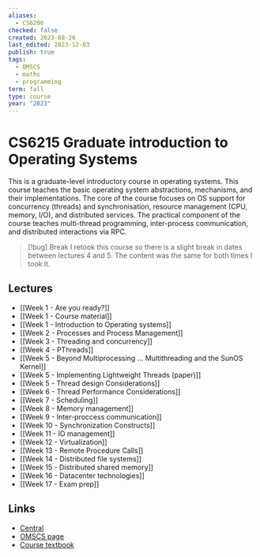 ```yaml
---
aliases:
  - CS6200
checked: false
created: 2023-08-26
last_edited: 2023-12-03
publish: true
tags:
  - OMSCS
  - maths
  - programming
term: fall
type: course
year: "2023"
---
```

# CS6215 Graduate introduction to Operating Systems

This is a graduate-level introductory course in operating systems. This course teaches the basic operating system abstractions, mechanisms, and their implementations. The core of the course focuses on OS support for concurrency (threads) and synchronisation, resource management (CPU, memory, I/O), and distributed services. The practical component of the course teaches multi-thread programming, inter-process communication, and distributed interactions via RPC.

>[!bug] Break
>I retook this course so there is a slight break in dates between lectures 4 and 5. The content was the same for both times I took it.

## Lectures
- [[Week 1 - Are you ready?]]
- [[Week 1 - Course material]]
- [[Week 1 - Introduction to Operating systems]]
- [[Week 2 - Processes and Process Management]]
- [[Week 3 - Threading and concurrency]]
- [[Week 4 - PThreads]]
- [[Week 5 - Beyond Multiprocessing ... Multithreading and the SunOS Kernel]]
- [[Week 5 - Implementing Lightweight Threads (paper)]]
- [[Week 5 - Thread design Considerations]]
- [[Week 6 - Thread Performance Considerations]]
- [[Week 7 - Scheduling]]
- [[Week 8 - Memory management]]
- [[Week 9 - Inter-proccess communication]]
- [[Week 10 - Synchronization Constructs]]
- [[Week 11 - IO management]]
- [[Week 12 - Virtualization]]
- [[Week 13 - Remote Procedure Calls]]
- [[Week 14 - Distributed file systems]]
- [[Week 15 - Distributed shared memory]]
- [[Week 16 - Datacenter technologies]]
- [[Week 17 - Exam prep]]

## Links

- [Central](https://www.omscentral.com/courses/graduate-introduction-to-operating-systems/reviews)
- [OMSCS page](https://omscs.gatech.edu/cs-6200-introduction-operating-systems)
- [Course textbook](http://algorithmics.lsi.upc.edu/docs/Dasgupta-Papadimitriou-Vazirani.pdf)
